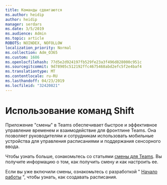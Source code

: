 ```yaml
---
title: Команды сдвигаются
ms.author: heidip
author: heidip
manager: serdars
ms.date: 3/5/2019
ms.audience: Admin
ms.topic: article
ROBOTS: NOINDEX, NOFOLLOW
localization_priority: Normal
ms.collection: Adm_O365
ms.custom: 1686
ms.openlocfilehash: 77d5e2d924197fb529fe23a3f496d828000c951c
ms.sourcegitcommit: 9d78905c512192ffc4675468abd2efc5f2e4baf4
ms.translationtype: MT
ms.contentlocale: ru-RU
ms.lasthandoff: 04/23/2019
ms.locfileid: "32420821"
---
```

# <a name="using-teams-shifts"></a>Использование команд Shift

Приложение "смены" в Teams обеспечивает быстрое и эффективное управление временем и взаимодействие для фронтлине Teams. Она позволяет руководителям и сотрудникам использовать мобильные устройства для управления расписаниями и поддержания сенсорного ввода.

Чтобы узнать больше, ознакомьтесь со статьями [смены для Teams](https://docs.microsoft.com/en-us/microsoftteams/expand-teams-across-your-org/shifts-for-teams-landing-page). Вы получите информацию о том, как получить смену и как настроить ее.

Если вы уже включили смены, ознакомьтесь с разработкой " [Начало работы](https://support.office.com/en-us/article/get-started-in-shifts-5f3e30d8-1821-4904-be26-c3cd25a497d6) ", чтобы узнать, как создавать расписания.

